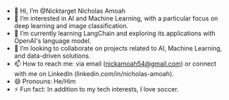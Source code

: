 - 👋 Hi, I’m @Nicktarget Nicholas Amoah 
- 👀 I’m interested in AI and Machine Learning, with a particular focus on deep learning and image classification.
- 🌱 I’m currently learning LangChain and exploring its applications with OpenAI's language model.
- 💞️ I’m looking to collaborate on projects related to AI, Machine Learning, and data-driven solutions.
- 📫 How to reach me: via email (nickamoah54@gmail.com) or connect with me on LinkedIn (linkedin.com/in/nicholas-amoah).
- 😄 Pronouns: He/Him 
- ⚡ Fun fact: In addition to my tech interests, I love soccer.

<!---
Nicktarget/Nicktarget is a ✨ special ✨ repository because its `README.md` (this file) appears on your GitHub profile.
You can click the Preview link to take a look at your changes.
--->
